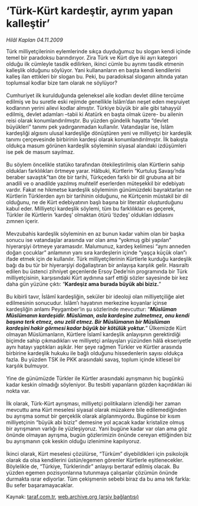 # ‘Türk-Kürt kardeştir, ayrım yapan kalleştir’

*Hilâl Kaplan 04.11.2009*

<div class="yazi">Türk milliyetçilerinin eylemlerinde sıkça duyduğumuz bu slogan kendi içinde temel bir paradoksu barındırıyor. Zira Türk ve Kürt diye iki ayrı kategori olduğu ilk cümleyle tasdik edilirken, ikinci cümle bu ayrımı tasdik etmenin kalleşlik olduğunu söylüyor. Yani kullananların en başta kendi kendilerini kalleş ilan ettikleri bir slogan bu. Peki, bu paradoksal sloganın altında yatan toplumsal kodlar bize tam olarak ne söylüyor? <br/><br/>Cumhuriyet ilk kurulduğunda geleneksel aile kodları devlet diline tercüme edilmiş ve bu suretle eski rejimde genellikle İslâm’dan neşet eden meşruiyet kodlarının yerini ailevi kodlar almıştır. Türkiye büyük bir aile gibi tahayyül edilmiş, devlet adamları –tabii ki Atatürk en başta olmak üzere- bu ailenin reisi olarak konumlandırılmıştır. Bu yüzden gündelik hayatta “devlet büyükleri” tanımı pek yadırganmadan kullanılır. Vatandaşlar ise, İslâm kardeşliği algısını ulusal kardeşliğe dönüştüren yeni ve milliyetçi bir kardeşlik tanımı çerçevesinde birbirinin kardeşi olarak konumlandırılmıştır. İlk bakışta oldukça masum görünen kardeşlik söyleminin siyasal alandaki izdüşümleri ise pek de masum sayılmaz. <br/><br/>Bu söylem öncelikle statüko tarafından ötekileştirilmiş olan Kürtlerin sahip oldukları farklılıkları örtmeye yarar. Hâlbuki, Kürtlerin “Kurtuluş Savaşı’nda beraber savaştık”tan öte bir tarihi, Türkçeden farklı bir dil grubuna ait bir anadili ve o anadilde yazılmış muhtelif eserlerden müteşekkil bir edebiyatı vardır. Fakat ne hikmetse kardeşlik söyleminin günümüzdeki bayraktarları ne Kürtlerin Türklerden ayrı bir tarihinin olduğunu, ne Kürtçenin müstakil bir dil olduğunu, ne de Kürt edebiyatının başlı başına bir literatür oluşturduğunu kabul eder. Milliyetçi kardeşlik söylemi, tüm bu farklılıkları es geçerek, Türkler ile Kürtlerin ‘kardeş’ olmaktan ötürü ‘özdeş’ oldukları iddiasını zımnen içerir. <br/><br/>Mevzubahis kardeşlik söyleminin en az bunun kadar vahim olan bir başka sonucu ise vatandaşlar arasında var olan ama “yokmuş gibi yapılan” hiyerarşiyi örtmeye yaramasıdır. Malumunuz, kardeş kelimesi “aynı anneden doğan çocuklar” anlamının yanı sıra kardeşlerin içinde “yaşça küçük olan”ı ifade etmek için de kullanılır. Türk milliyetçilerinin Kürtlerle kurduğu kardeşlik bağı da bu tür bir hiyerarşiyi doğallaştıran bir anlayışa karşılık gelir. Hasıraltı edilen bu üstenci zihniyet geçenlerde Ersoy Dede’nin programında bir Türk milliyetçisinin, karşısındaki Kürt aydınına sarf ettiği sözler sayesinde bir kez daha gün yüzüne çıktı: “<b>Kardeşiz ama burada büyük abi biziz.</b>” <br/><br/>Bu kibirli tavır, İslâmî kardeşliğin, seküler bir ideoloji olan milliyetçiliğe alet edilmesinin sonucudur. İslâm’ı hayatının merkezine koyanlar içinse kardeşliğin anlamı Peygamber’in şu sözlerinde mevcuttur: “<b><i>Müslüman Müslümanın kardeşidir. Müslüman, asla kardeşine zulmetmez, onu kendi başına terk etmez, onu zelil etmez. Bir Müslümanın bir Müslüman kardeşini hakir görmesi kadar büyük bir kötülük yoktur.</i></b>” Ülkemizde Kürt olmayan Müslümanların, Kürtlere İslamî kardeşlik anlayışının gerektirdiği biçimde sahip çıkmadıkları ve milliyetçi anlayışları yüzünden hâlâ ekseriyetle aynı hatayı yaptıkları aşikâr. Her şeye rağmen Türkler ve Kürtler arasında birbirine kardeşlik hukuku ile bağlı olduğunu hissedenlerin sayısı oldukça fazla. Bu yüzden TSK ile PKK arasındaki savaş, toplum içinde kitlesel bir karşılık bulmuyor. <br/><br/>Yine de günümüzde Türkler ile Kürtler arasındaki ayrışmanın hiç bugünkü kadar keskin olmadığı söyleniyor. Bu tesbiti yapanların gözden kaçırdıkları iki nokta var. <br/><br/>İlk olarak, Türk-Kürt ayrışması, milliyetçi politikaların izlendiği her zaman mevcuttu ama Kürt meselesi siyasal olarak müzakere bile edilemediğinden bu ayrışma somut bir gerçeklik olarak algılanmıyordu. Bugünse bir kısım milliyetçinin “büyük abi biziz” demesine yol açacak kadar kristalize olmuş bir ayrışmanın varlığı ile yüzleşiyoruz. Yani bugüne kadar var olan ama göz önünde olmayan ayrışma, bugün gözlerimizin önünde cereyan ettiğinden biz bu ayrışmanın çok keskin olduğu izlenimine kapılıyoruz. <br/><br/>İkinci olarak, Kürt meselesi çözülürse, “Türküm” diyebildikleri için psikolojik olarak da olsa kendilerini üstün/egemen görenler Kürtlerle eşitlenecekler. Böylelikle de, “Türkiye, Türklerindir” anlayışı bertaraf edilmiş olacak. Bu yüzden egemen pozisyonlarına tutunmaya çalışanlar çözümün önünde durmakta ısrar ediyorlar. Tüm çekişmenin sebebi biraz da bu ama tek farkla: Bu sefer başaramayacaklar.
              </div>

Kaynak: [taraf.com.tr](http://taraf.com.tr:80/makale/8292.htm), [web.archive.org (arşiv bağlantısı)](http://web.archive.org/web/20100317144528/http://taraf.com.tr:80/makale/8292.htm)
